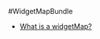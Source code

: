#WidgetMapBundle

- [What is a widgetMap?](http://github.com/victoire/victoire//blob/master/Bundle/WidgetMapBundle/Resources/doc/WidgetMap.md)
